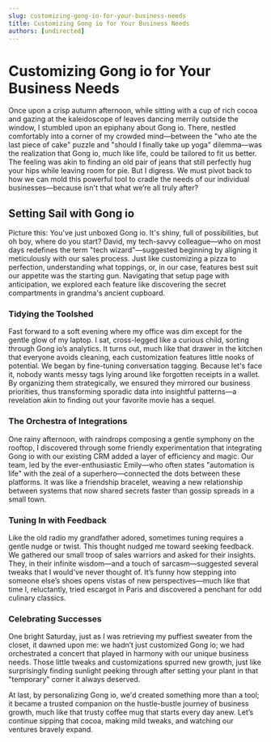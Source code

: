 ```yaml
---
slug: customizing-gong-io-for-your-business-needs
title: Customizing Gong io for Your Business Needs
authors: [undirected]
---
```


# Customizing Gong io for Your Business Needs

Once upon a crisp autumn afternoon, while sitting with a cup of rich cocoa and gazing at the kaleidoscope of leaves dancing merrily outside the window, I stumbled upon an epiphany about Gong io. There, nestled comfortably into a corner of my crowded mind—between the "who ate the last piece of cake" puzzle and "should I finally take up yoga" dilemma—was the realization that Gong io, much like life, could be tailored to fit us better. The feeling was akin to finding an old pair of jeans that still perfectly hug your hips while leaving room for pie. But I digress. We must pivot back to how we can mold this powerful tool to cradle the needs of our individual businesses—because isn't that what we’re all truly after?

## Setting Sail with Gong io

Picture this: You've just unboxed Gong io. It's shiny, full of possibilities, but oh boy, where do you start? David, my tech-savvy colleague—who on most days redefines the term "tech wizard"—suggested beginning by aligning it meticulously with our sales process. Just like customizing a pizza to perfection, understanding what toppings, or, in our case, features best suit our appetite was the starting gun. Navigating that setup page with anticipation, we explored each feature like discovering the secret compartments in grandma's ancient cupboard. 

### Tidying the Toolshed

Fast forward to a soft evening where my office was dim except for the gentle glow of my laptop. I sat, cross-legged like a curious child, sorting through Gong io’s analytics. It turns out, much like that drawer in the kitchen that everyone avoids cleaning, each customization features little nooks of potential. We began by fine-tuning conversation tagging. Because let's face it, nobody wants messy tags lying around like forgotten receipts in a wallet. By organizing them strategically, we ensured they mirrored our business priorities, thus transforming sporadic data into insightful patterns—a revelation akin to finding out your favorite movie has a sequel.

### The Orchestra of Integrations

One rainy afternoon, with raindrops composing a gentle symphony on the rooftop, I discovered through some friendly experimentation that integrating Gong io with our existing CRM added a layer of efficiency and magic. Our team, led by the ever-enthusiastic Emily—who often states "automation is life" with the zeal of a superhero—connected the dots between these platforms. It was like a friendship bracelet, weaving a new relationship between systems that now shared secrets faster than gossip spreads in a small town. 

### Tuning In with Feedback

Like the old radio my grandfather adored, sometimes tuning requires a gentle nudge or twist. This thought nudged me toward seeking feedback. We gathered our small troop of sales warriors and asked for their insights. They, in their infinite wisdom—and a touch of sarcasm—suggested several tweaks that I would've never thought of. It’s funny how stepping into someone else’s shoes opens vistas of new perspectives—much like that time I, reluctantly, tried escargot in Paris and discovered a penchant for odd culinary classics.

### Celebrating Successes

One bright Saturday, just as I was retrieving my puffiest sweater from the closet, it dawned upon me: we hadn’t just customized Gong io; we had orchestrated a concert that played in harmony with our unique business needs. Those little tweaks and customizations spurred new growth, just like surprisingly finding sunlight peeking through after setting your plant in that "temporary" corner it always deserved.

At last, by personalizing Gong io, we'd created something more than a tool; it became a trusted companion on the hustle-bustle journey of business growth, much like that trusty coffee mug that starts every day anew. Let’s continue sipping that cocoa, making mild tweaks, and watching our ventures bravely expand.